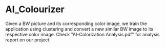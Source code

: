 # AI_Colourizer

Given a BW picture and its corresponding color image, we train the application using clustering and convert a new similar BW image to its respective color image. Check "AI-Colorization Analysis.pdf" for analysis report on our project.
